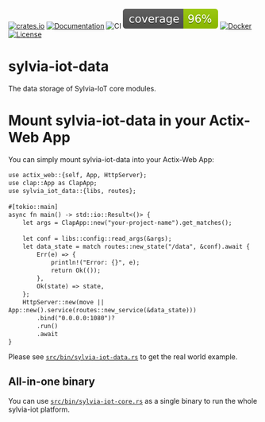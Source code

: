 [![crates.io](https://img.shields.io/crates/v/sylvia-iot-data)](https://crates.io/crates/sylvia-iot-data)
[![Documentation](https://docs.rs/sylvia-iot-data/badge.svg)](https://docs.rs/sylvia-iot-data)
![CI](https://github.com/woofdogtw/sylvia-iot-core/actions/workflows/build-test.yaml/badge.svg)
[![Coverage](https://raw.githubusercontent.com/woofdogtw/sylvia-iot-core/gh-pages/docs/coverage/sylvia-iot-data/badges/flat.svg)](https://woofdogtw.github.io/sylvia-iot-core/coverage/sylvia-iot-data/)
[![Docker](https://img.shields.io/docker/v/woofdogtw/sylvia-iot-data?label=docker&logo=docker)](https://hub.docker.com/r/woofdogtw/sylvia-iot-data)
[![License](https://img.shields.io/badge/license-MIT-blue.svg)](LICENSE)

# sylvia-iot-data

The data storage of Sylvia-IoT core modules.

# Mount sylvia-iot-data in your Actix-Web App

You can simply mount sylvia-iot-data into your Actix-Web App:

    use actix_web::{self, App, HttpServer};
    use clap::App as ClapApp;
    use sylvia_iot_data::{libs, routes};

    #[tokio::main]
    async fn main() -> std::io::Result<()> {
        let args = ClapApp::new("your-project-name").get_matches();

        let conf = libs::config::read_args(&args);
        let data_state = match routes::new_state("/data", &conf).await {
            Err(e) => {
                println!("Error: {}", e);
                return Ok(());
            },
            Ok(state) => state,
        };
        HttpServer::new(move || App::new().service(routes::new_service(&data_state)))
            .bind("0.0.0.0:1080")?
            .run()
            .await
    }

Please see [`src/bin/sylvia-iot-data.rs`](src/bin/sylvia-iot-data.rs) to get the real world example.

## All-in-one binary

You can use [`src/bin/sylvia-iot-core.rs`](src/bin/sylvia-iot-core.rs) as a single binary to run the whole sylvia-iot platform.

